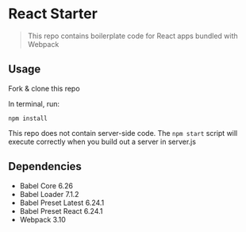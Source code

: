 # React Starter

> This repo contains boilerplate code for React apps bundled with Webpack

## Usage

Fork & clone this repo

In terminal, run:

```
npm install
```

This repo does not contain server-side code. The `npm start` script will execute correctly when you build out a server in server.js

## Dependencies
- Babel Core 6.26
- Babel Loader 7.1.2
- Babel Preset Latest 6.24.1
- Babel Preset React 6.24.1
- Webpack 3.10

